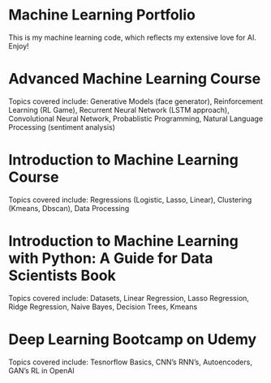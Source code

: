 # Machine Learning Portfolio
This is my machine learning code, which reflects my extensive love for AI. Enjoy!

# Advanced Machine Learning Course

Topics covered include: Generative Models (face generator), Reinforcement Learning (RL Game), Recurrent Neural Network (LSTM approach), Convolutional Neural Network, Probablistic Programming, Natural Language Processing (sentiment analysis)

# Introduction to Machine Learning Course

Topics covered include: Regressions (Logistic, Lasso, Linear), Clustering (Kmeans, Dbscan), Data Processing

# Introduction to Machine Learning with Python: A Guide for Data Scientists Book

Topics covered include: Datasets, Linear Regression, Lasso Regression, Ridge Regression, Naive Bayes, Decision Trees, Kmeans

# Deep Learning Bootcamp on Udemy

Topics covered include: Tesnorflow Basics, CNN’s RNN’s, Autoencoders, GAN’s RL in OpenAI